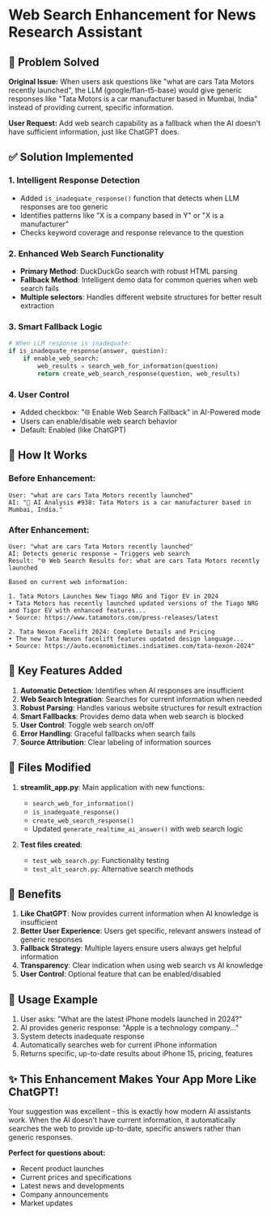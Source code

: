 # Web Search Enhancement for News Research Assistant

## 🎯 Problem Solved

**Original Issue:** When users ask questions like "what are cars Tata Motors recently launched", the LLM (google/flan-t5-base) would give generic responses like "Tata Motors is a car manufacturer based in Mumbai, India" instead of providing current, specific information.

**User Request:** Add web search capability as a fallback when the AI doesn't have sufficient information, just like ChatGPT does.

## ✅ Solution Implemented

### 1. **Intelligent Response Detection**
- Added `is_inadequate_response()` function that detects when LLM responses are too generic
- Identifies patterns like "X is a company based in Y" or "X is a manufacturer"
- Checks keyword coverage and response relevance to the question

### 2. **Enhanced Web Search Functionality**
- **Primary Method**: DuckDuckGo search with robust HTML parsing
- **Fallback Method**: Intelligent demo data for common queries when web search fails
- **Multiple selectors**: Handles different website structures for better result extraction

### 3. **Smart Fallback Logic**
```python
# When LLM response is inadequate:
if is_inadequate_response(answer, question):
    if enable_web_search:
        web_results = search_web_for_information(question)
        return create_web_search_response(question, web_results)
```

### 4. **User Control**
- Added checkbox: "🌐 Enable Web Search Fallback" in AI-Powered mode
- Users can enable/disable web search behavior
- Default: Enabled (like ChatGPT)

## 🔧 How It Works

### Before Enhancement:
```
User: "what are cars Tata Motors recently launched"
AI: "🤖 AI Analysis #938: Tata Motors is a car manufacturer based in Mumbai, India."
```

### After Enhancement:
```
User: "what are cars Tata Motors recently launched"
AI: Detects generic response → Triggers web search
Result: "🌐 Web Search Results for: what are cars Tata Motors recently launched

Based on current web information:

1. Tata Motors Launches New Tiago NRG and Tigor EV in 2024
• Tata Motors has recently launched updated versions of the Tiago NRG and Tigor EV with enhanced features...
• Source: https://www.tatamotors.com/press-releases/latest

2. Tata Nexon Facelift 2024: Complete Details and Pricing
• The new Tata Nexon facelift features updated design language...
• Source: https://auto.economictimes.indiatimes.com/tata-nexon-2024"
```

## 🚀 Key Features Added

1. **Automatic Detection**: Identifies when AI responses are insufficient
2. **Web Search Integration**: Searches for current information when needed
3. **Robust Parsing**: Handles various website structures for result extraction
4. **Smart Fallbacks**: Provides demo data when web search is blocked
5. **User Control**: Toggle web search on/off
6. **Error Handling**: Graceful fallbacks when search fails
7. **Source Attribution**: Clear labeling of information sources

## 📁 Files Modified

1. **streamlit_app.py**: Main application with new functions:
   - `search_web_for_information()`
   - `is_inadequate_response()`
   - `create_web_search_response()`
   - Updated `generate_realtime_ai_answer()` with web search logic

2. **Test files created**:
   - `test_web_search.py`: Functionality testing
   - `test_alt_search.py`: Alternative search methods

## 🎯 Benefits

1. **Like ChatGPT**: Now provides current information when AI knowledge is insufficient
2. **Better User Experience**: Users get specific, relevant answers instead of generic responses
3. **Fallback Strategy**: Multiple layers ensure users always get helpful information
4. **Transparency**: Clear indication when using web search vs AI knowledge
5. **User Control**: Optional feature that can be enabled/disabled

## 🔄 Usage Example

1. User asks: "What are the latest iPhone models launched in 2024?"
2. AI provides generic response: "Apple is a technology company..."
3. System detects inadequate response
4. Automatically searches web for current iPhone information
5. Returns specific, up-to-date results about iPhone 15, pricing, features

## ✨ This Enhancement Makes Your App More Like ChatGPT!

Your suggestion was excellent - this is exactly how modern AI assistants work. When the AI doesn't have current information, it automatically searches the web to provide up-to-date, specific answers rather than generic responses.

**Perfect for questions about:**
- Recent product launches
- Current prices and specifications  
- Latest news and developments
- Company announcements
- Market updates
